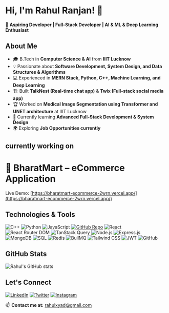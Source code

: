 # Hi, I'm Rahul Ranjan! 👋

🚀 **Aspiring Developer | Full-Stack Developer | AI & ML & Deep Learning Enthusiast**

## About Me
- 🎓 B.Tech in **Computer Science & AI** from **IIIT Lucknow**
- 💡 Passionate about **Software Development, System Design, and Data Structures & Algorithms**
- 💻 Experienced in **MERN Stack, Python, C++, Machine Learning, and Deep Learning**
- 🏗️ Built **TalkNest (Real-time chat app)** & **Twix (Full-stack social media app)**
- 🏆 Worked on **Medical Image Segmentation using Transformer and UNET architecture** at IIIT Lucknow
- 🎯 Currently learning **Advanced Full-Stack Development & System Design**
- 🌍 Exploring **Job Opportunities currently**

## currently working on 
# 🛒 BharatMart – eCommerce Application

Live Demo: [https://bharatmart-ecommerce-2wrn.vercel.app/](https://bharatmart-ecommerce-2wrn.vercel.app/)


## Technologies & Tools
![C++](https://img.shields.io/badge/C%2B%2B-00599C?style=for-the-badge&logo=c%2B%2B&logoColor=white)
![Python](https://img.shields.io/badge/Python-3776AB?style=for-the-badge&logo=python&logoColor=white)
![JavaScript](https://img.shields.io/badge/JavaScript-F7DF1E?style=for-the-badge&logo=javascript&logoColor=black)
[![GitHub Repo](https://img.shields.io/badge/GitHub-Repo-181717?style=for-the-badge&logo=github&logoColor=white)](https://github.com/your-username/your-repo-name)
![React](https://img.shields.io/badge/React-20232A?style=for-the-badge&logo=react&logoColor=61DAFB)
![React Router DOM](https://img.shields.io/badge/React_Router_DOM-CA4245?style=for-the-badge&logo=react&logoColor=white)
![TanStack Query](https://img.shields.io/badge/TanStack_Query-FF4154?style=for-the-badge&logo=react-query&logoColor=white)
![Node.js](https://img.shields.io/badge/Node.js-339933?style=for-the-badge&logo=nodedotjs&logoColor=white)
![Express.js](https://img.shields.io/badge/Express.js-000000?style=for-the-badge&logo=express&logoColor=white)
![MongoDB](https://img.shields.io/badge/MongoDB-47A248?style=for-the-badge&logo=mongodb&logoColor=white)
![SQL](https://img.shields.io/badge/SQL-4479A1?style=for-the-badge&logo=postgresql&logoColor=white)
![Redis](https://img.shields.io/badge/Redis-DC382D?style=for-the-badge&logo=redis&logoColor=white)
![BullMQ](https://img.shields.io/badge/BullMQ-EA1B22?style=for-the-badge&logo=redis&logoColor=white)
![Tailwind CSS](https://img.shields.io/badge/Tailwind_CSS-38B2AC?style=for-the-badge&logo=tailwind-css&logoColor=white)
![JWT](https://img.shields.io/badge/JWT-000000?style=for-the-badge&logo=jsonwebtokens&logoColor=white)
![GitHub](https://img.shields.io/badge/GitHub_Personal_Repo-181717?style=for-the-badge&logo=github&logoColor=white)

## GitHub Stats
![Rahul's GitHub stats](https://github-readme-stats.vercel.app/api?username=rahulx64&show_icons=true&theme=radical)

## Let's Connect
[![LinkedIn](https://img.shields.io/badge/LinkedIn-0A66C2?style=for-the-badge&logo=linkedin&logoColor=white)](https://www.linkedin.com/in/rahulranjan64/)
[![Twitter](https://img.shields.io/badge/Twitter-1DA1F2?style=for-the-badge&logo=twitter&logoColor=white)](https://x.com/RahulRa29479562)
[![Instagram](https://img.shields.io/badge/Instagram-E4405F?style=for-the-badge&logo=instagram&logoColor=white)](https://www.instagram.com/rahulranjan_64/)

📫 **Contact me at:** rahulxyad@gmail.com
